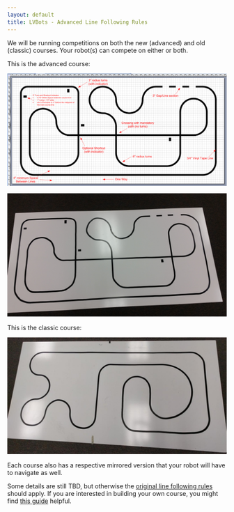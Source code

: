 ```yaml
---
layout: default
title: LVBots - Advanced Line Following Rules
---
```


We will be running competitions on both the new (advanced) and old (classic) courses. Your robot(s) can compete on either or both.

This is the advanced course:

![](course.png)

![](course_photo.jpg)

This is the classic course:

![](classic.jpg)

Each course also has a respective mirrored version that your robot will have to navigate as well.

Some details are still TBD, but otherwise the [original line following rules](/events/line_following_rules) should apply. If you are interested in building your own course, you might find [this guide](https://www.pololu.com/docs/0J22) helpful.
